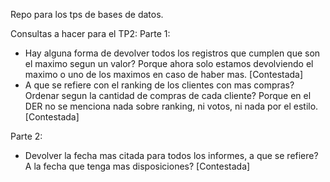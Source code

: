 Repo para los tps de bases de datos.

Consultas a hacer para el TP2:
Parte 1:
- Hay alguna forma de devolver todos los registros que cumplen que son el maximo segun un valor? Porque ahora solo estamos devolviendo el maximo o uno de los maximos en caso de haber mas. [Contestada]
- A que se refiere con el ranking de los clientes con mas compras? Ordenar segun la cantidad de compras de cada cliente? Porque en el DER no se menciona nada sobre ranking, ni votos, ni nada por el estilo. [Contestada]

Parte 2:
- Devolver la fecha mas citada para todos los informes, a que se refiere? A la fecha que tenga mas disposiciones? [Contestada]
